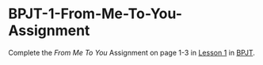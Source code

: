 # BPJT-1-From-Me-To-You-Assignment
Complete the _From Me To You_ Assignment on page 1-3 in [Lesson 1](https://drive.google.com/file/d/1-d8RR4z6IM5MLJoOEmJSZvs360QMSNfz/view?usp=sharing) in [BPJT](https://drive.google.com/file/d/1khkhu3q0Rbj6VumUkwz1lBz6oSWMF_XH/view?usp=sharing). 

